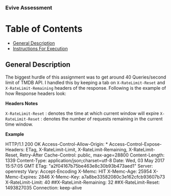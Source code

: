 ### Evive Assessment

Table of Contents
=================

* [General Description](#general-description)
* [Instructions For Execution](#instructions-for-execution)



## General Description
The biggest hurdle of this assignment was to get around 40 Queries/second limit of TMDB API. I handled this by keeping a tab on `X-RateLimit-Reset` and `X-RateLimit-Remaining` headers of the response. Following is the example of how Response headers look:

**Headers Notes**

`X-RateLimit-Reset` : denotes the time at which current window will expire
`X-RateLimit-Reset` : denotes the number of requests remaining in the current time window.

**Example**

HTTP/1.1 200 OK
Access-Control-Allow-Origin: *
Access-Control-Expose-Headers: ETag, X-RateLimit-Limit, X-RateLimit-Remaining, X-RateLimit-Reset, Retry-After
Cache-Control: public, max-age=28800
Content-Length: 1339
Content-Type: application/json;charset=utf-8
Date: Wed, 03 May 2017 15:57:05 GMT
ETag: "a2f04167b75be463e8c30b93b473aed1"
Server: openresty
Vary: Accept-Encoding
X-Memc: HIT
X-Memc-Age: 25954
X-Memc-Expires: 2846
X-Memc-Key: a7a8be33582080c3e162cfcb93607b73
X-RateLimit-Limit: 40
##X-RateLimit-Remaining: 32
##X-RateLimit-Reset: 1493827035
Connection: keep-alive
